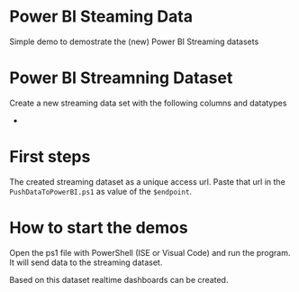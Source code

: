 # Power BI Steaming Data

Simple demo to demostrate the (new) Power BI Streaming datasets

# Power BI Streamning Dataset
Create a new streaming data set with the following columns and datatypes

-

# First steps
The created streaming dataset as a unique access url. Paste that url in the `PushDataToPowerBI.ps1`
as value of the `$endpoint`.

#  How to start the demos
Open the ps1 file with PowerShell (ISE or Visual Code) and run the program.
It will send data to the streaming dataset.

Based on this dataset realtime dashboards can be created.